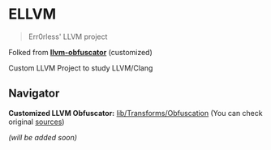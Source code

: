# ELLVM 

> Err0rless' LLVM project 

Folked from [**llvm-obfuscator**](https://github.com/obfuscator-llvm/obfuscator/tree/llvm-4.0) (customized)

Custom LLVM Project to study LLVM/Clang

## Navigator

**Customized LLVM Obfuscator:** [lib/Transforms/Obfuscation](https://github.com/err0rless/ellvm/tree/master/lib/Transforms/Obfuscation) (You can check original [sources](https://github.com/obfuscator-llvm/obfuscator/tree/llvm-4.0/lib/Transforms/Obfuscation))

*(will be added soon)*
